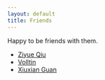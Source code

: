 ```yaml
---
layout: default
title: Friends
---
```

Happy to be friends with them.

- [Ziyue Qiu][1]
- [Volltin][2]
- [Xiuxian Guan][3]



[1]: https://ziyueqiu.github.io/
[2]: https://volltin.com/
[3]: https://guanxiux.github.io/selfie/